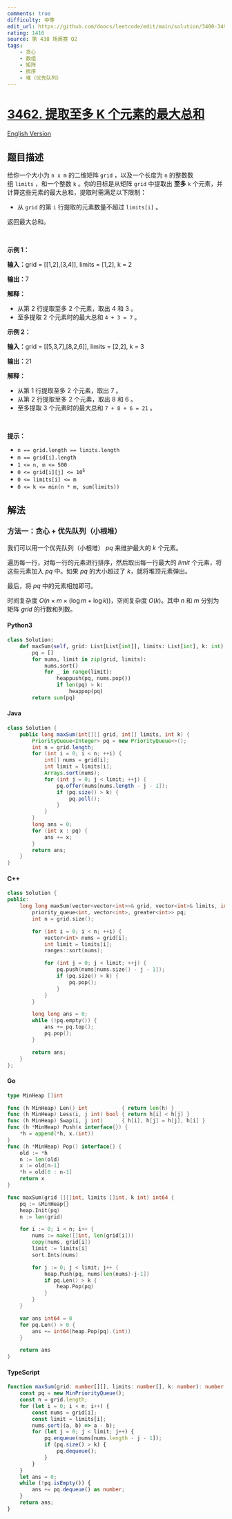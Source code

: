 ```yaml
---
comments: true
difficulty: 中等
edit_url: https://github.com/doocs/leetcode/edit/main/solution/3400-3499/3462.Maximum%20Sum%20With%20at%20Most%20K%20Elements/README.md
rating: 1416
source: 第 438 场周赛 Q2
tags:
    - 贪心
    - 数组
    - 矩阵
    - 排序
    - 堆（优先队列）
---
```


<!-- problem:start -->

# [3462. 提取至多 K 个元素的最大总和](https://leetcode.cn/problems/maximum-sum-with-at-most-k-elements)

[English Version](/solution/3400-3499/3462.Maximum%20Sum%20With%20at%20Most%20K%20Elements/README_EN.md)

## 题目描述

<!-- description:start -->

<p data-pm-slice="1 3 []">给你一个大小为 <code>n x m</code>&nbsp;的二维矩阵&nbsp;<code>grid</code>&nbsp;，以及一个长度为 <code>n</code>&nbsp;的整数数组&nbsp;<code>limits</code>&nbsp;，和一个整数&nbsp;<code>k</code>&nbsp;。你的目标是从矩阵 <code>grid</code> 中提取出&nbsp;<strong>至多</strong> <code>k</code>&nbsp;个元素，并计算这些元素的最大总和，提取时需满足以下限制<b>：</b></p>

<ul data-spread="false">
	<li>
	<p>从 <code>grid</code>&nbsp;的第 <code>i</code> 行提取的元素数量不超过 <code>limits[i]</code> 。</p>
	</li>
</ul>

<p data-pm-slice="1 1 []">返回最大总和。</p>

<p>&nbsp;</p>

<p><b>示例 1：</b></p>

<div class="example-block">
<p><span class="example-io"><b>输入：</b>grid = [[1,2],[3,4]], limits = [1,2], k = 2</span></p>

<p><span class="example-io"><b>输出：</b>7</span></p>

<p><b>解释：</b></p>

<ul>
	<li>从第 2 行提取至多 2 个元素，取出 4 和 3 。</li>
	<li>至多提取 2 个元素时的最大总和&nbsp;<code>4 + 3 = 7</code>&nbsp;。</li>
</ul>
</div>

<p><b>示例 2：</b></p>

<div class="example-block">
<p><span class="example-io"><b>输入：</b></span><span class="example-io">grid = [[5,3,7],[8,2,6]], limits = [2,2], k = 3</span></p>

<p><span class="example-io"><b>输出：</b></span><span class="example-io">21</span></p>

<p><b>解释：</b></p>

<ul>
	<li>从第 1&nbsp;行提取至多 2 个元素，取出 7 。</li>
	<li>从第 2 行提取至多 2 个元素，取出&nbsp;8 和 6 。</li>
	<li>至多提取 3&nbsp;个元素时的最大总和 <code>7 + 8 + 6 = 21</code>&nbsp;。</li>
</ul>
</div>

<p>&nbsp;</p>

<p><b>提示：</b></p>

<ul>
	<li><code>n == grid.length == limits.length</code></li>
	<li><code>m == grid[i].length</code></li>
	<li><code>1 &lt;= n, m &lt;= 500</code></li>
	<li><code>0 &lt;= grid[i][j] &lt;= 10<sup>5</sup></code></li>
	<li><code>0 &lt;= limits[i] &lt;= m</code></li>
	<li><code>0 &lt;= k &lt;= min(n * m, sum(limits))</code></li>
</ul>

<!-- description:end -->

## 解法

<!-- solution:start -->

### 方法一：贪心 + 优先队列（小根堆）

我们可以用一个优先队列（小根堆） $\textit{pq}$ 来维护最大的 $k$ 个元素。

遍历每一行，对每一行的元素进行排序，然后取出每一行最大的 $\textit{limit}$ 个元素，将这些元素加入 $\textit{pq}$ 中。如果 $\textit{pq}$ 的大小超过了 $k$，就将堆顶元素弹出。

最后，将 $\textit{pq}$ 中的元素相加即可。

时间复杂度 $O(n \times m \times (\log m + \log k))$，空间复杂度 $O(k)$。其中 $n$ 和 $m$ 分别为矩阵 $\textit{grid}$ 的行数和列数。

<!-- tabs:start -->

#### Python3

```python
class Solution:
    def maxSum(self, grid: List[List[int]], limits: List[int], k: int) -> int:
        pq = []
        for nums, limit in zip(grid, limits):
            nums.sort()
            for _ in range(limit):
                heappush(pq, nums.pop())
                if len(pq) > k:
                    heappop(pq)
        return sum(pq)
```

#### Java

```java
class Solution {
    public long maxSum(int[][] grid, int[] limits, int k) {
        PriorityQueue<Integer> pq = new PriorityQueue<>();
        int n = grid.length;
        for (int i = 0; i < n; ++i) {
            int[] nums = grid[i];
            int limit = limits[i];
            Arrays.sort(nums);
            for (int j = 0; j < limit; ++j) {
                pq.offer(nums[nums.length - j - 1]);
                if (pq.size() > k) {
                    pq.poll();
                }
            }
        }
        long ans = 0;
        for (int x : pq) {
            ans += x;
        }
        return ans;
    }
}
```

#### C++

```cpp
class Solution {
public:
    long long maxSum(vector<vector<int>>& grid, vector<int>& limits, int k) {
        priority_queue<int, vector<int>, greater<int>> pq;
        int n = grid.size();

        for (int i = 0; i < n; ++i) {
            vector<int> nums = grid[i];
            int limit = limits[i];
            ranges::sort(nums);

            for (int j = 0; j < limit; ++j) {
                pq.push(nums[nums.size() - j - 1]);
                if (pq.size() > k) {
                    pq.pop();
                }
            }
        }

        long long ans = 0;
        while (!pq.empty()) {
            ans += pq.top();
            pq.pop();
        }

        return ans;
    }
};
```

#### Go

```go
type MinHeap []int

func (h MinHeap) Len() int           { return len(h) }
func (h MinHeap) Less(i, j int) bool { return h[i] < h[j] }
func (h MinHeap) Swap(i, j int)      { h[i], h[j] = h[j], h[i] }
func (h *MinHeap) Push(x interface{}) {
	*h = append(*h, x.(int))
}
func (h *MinHeap) Pop() interface{} {
	old := *h
	n := len(old)
	x := old[n-1]
	*h = old[0 : n-1]
	return x
}

func maxSum(grid [][]int, limits []int, k int) int64 {
	pq := &MinHeap{}
	heap.Init(pq)
	n := len(grid)

	for i := 0; i < n; i++ {
		nums := make([]int, len(grid[i]))
		copy(nums, grid[i])
		limit := limits[i]
		sort.Ints(nums)

		for j := 0; j < limit; j++ {
			heap.Push(pq, nums[len(nums)-j-1])
			if pq.Len() > k {
				heap.Pop(pq)
			}
		}
	}

	var ans int64 = 0
	for pq.Len() > 0 {
		ans += int64(heap.Pop(pq).(int))
	}

	return ans
}
```

#### TypeScript

```ts
function maxSum(grid: number[][], limits: number[], k: number): number {
    const pq = new MinPriorityQueue();
    const n = grid.length;
    for (let i = 0; i < n; i++) {
        const nums = grid[i];
        const limit = limits[i];
        nums.sort((a, b) => a - b);
        for (let j = 0; j < limit; j++) {
            pq.enqueue(nums[nums.length - j - 1]);
            if (pq.size() > k) {
                pq.dequeue();
            }
        }
    }
    let ans = 0;
    while (!pq.isEmpty()) {
        ans += pq.dequeue() as number;
    }
    return ans;
}
```

<!-- tabs:end -->

<!-- solution:end -->

<!-- problem:end -->
